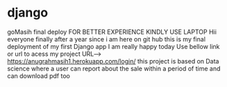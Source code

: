 # django
goMasih
final deploy
FOR BETTER EXPERIENCE KINDLY USE LAPTOP
Hii everyone finally after a year since i am here on git hub this is my final deployment of my first Django app
I am really happy today 
Use bellow link or url to acess my project
URL--> https://anugrahmasih1.herokuapp.com/login/
this project is based on Data science where a user can report about the sale within a period of time and can download pdf too
